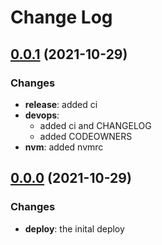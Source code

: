 # Change Log

## [0.0.1](https://github.com/JumpCutter/JC-VAD/compare/v0.0.1...v0.0.0) (2021-10-29)
### Changes
- __release__: added ci
- __devops__:
    - added ci and CHANGELOG
    - added CODEOWNERS
- __nvm__: added nvmrc

## [0.0.0](https://github.com/JumpCutter/JC-VAD/compare/v0.0.0...v0.0.0) (2021-10-29)
### Changes
- __deploy__: the inital deploy
